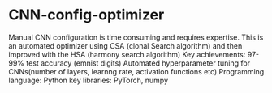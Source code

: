 # CNN-config-optimizer
Manual CNN configuration is time consuming and requires expertise. This is an automated optimizer using CSA (clonal Search algorithm) and then improved with the HSA (harmony search algorithm) 
Key achievements: 97-99% test accuracy (emnist digits) 
Automated hyperparameter tuning for CNNs(number of layers, learnng rate, activation functions etc) 
Programming language: Python 
key libraries: PyTorch, numpy 
